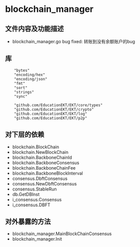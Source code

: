 # blockchain_manager
## 文件内容及功能描述
* blockchain_manager.go
bug fixed: 转账到没有余额账户的bug

## 库
```
	"bytes"
	"encoding/hex"
	"encoding/json"
	"fmt"
	"sort"
	"strings"
	"sync"

	"github.com/EducationEKT/EKT/core/types"
	"github.com/EducationEKT/EKT/crypto"
	"github.com/EducationEKT/EKT/log"
	"github.com/EducationEKT/EKT/p2p"
```

## 对下层的依赖
* blockchain.BlockChain
* blockchain.NewBlockChain
* blockchain.BackboneChainId
* blockchain.BackboneConsensus
* blockchain.BackboneChainFee
* blockchain.BackboneBlockInterval
* consensus.DbftConsensus
* consensus.NewDbftConsensus
* consensus.StableRun
* db.GetDBInst
* i_consensus.Consensus
* i_consensus.DBFT

## 对外暴露的方法
* blockchain_manager.MainBlockChainConsensus
* blockchain_manager.Init
